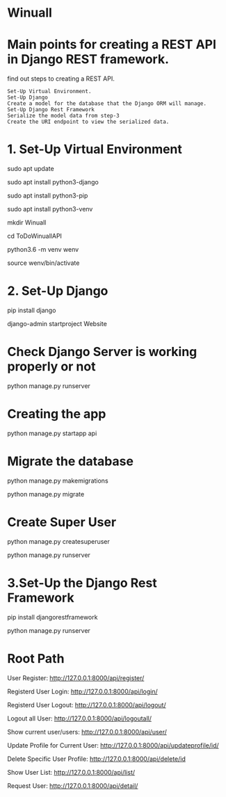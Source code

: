 # Winuall

# Main points for creating a REST API in Django REST framework.

 find out steps to creating a REST API.

    Set-Up Virtual Environment.
    Set-Up Django
    Create a model for the database that the Django ORM will manage.
    Set-Up Django Rest Framework
    Serialize the model data from step-3
    Create the URI endpoint to view the serialized data.

# 1. Set-Up Virtual Environment

sudo apt update

sudo apt install python3-django

sudo apt install python3-pip

sudo apt install python3-venv

mkdir Winuall

cd ToDoWinuallAPI

python3.6 -m venv wenv

source wenv/bin/activate

# 2. Set-Up Django

pip install django

django-admin startproject Website

# Check Django Server is working properly or not

python manage.py runserver

# Creating the app

python manage.py startapp api

# Migrate the database

python manage.py makemigrations

python manage.py migrate

# Create Super User

python manage.py createsuperuser

python manage.py runserver

# 3.Set-Up the Django Rest Framework

pip install djangorestframework

python manage.py runserver

# Root Path

User Register: http://127.0.0.1:8000/api/register/

Registerd User Login: http://127.0.0.1:8000/api/login/

Registerd User Logout: http://127.0.0.1:8000/api/logout/

Logout all User: http://127.0.0.1:8000/api/logoutall/

Show current user/users: http://127.0.0.1:8000/api/user/

Update Profile for Current User: http://127.0.0.1:8000/api/updateprofile/id/

Delete Specific User Profile: http://127.0.0.1:8000/api/delete/id

Show User List: http://127.0.0.1:8000/api/list/

Request User: http://127.0.0.1:8000/api/detail/
